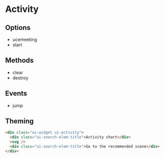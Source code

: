 # Activity 

## Options

* ucemeeting
* start

## Methods

* clear
* destroy

## Events

* jump

## Theming

```html
<div class="ui-widget ui-activity">
  <div class="ui-search-elem-title">Activity chart</div>
  <svg />
  <div class="ui-search-elem-title">Go to the recommended scene</div>
</div>
```
